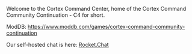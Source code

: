 Welcome to the Cortex Command Center, home of the Cortex Command Community Continuation - C4 for short.

ModDB: https://www.moddb.com/games/cortex-command-community-continuation

Our self-hosted chat is here: [Rocket.Chat](https://www.cortexcommandcenter.net/home)
